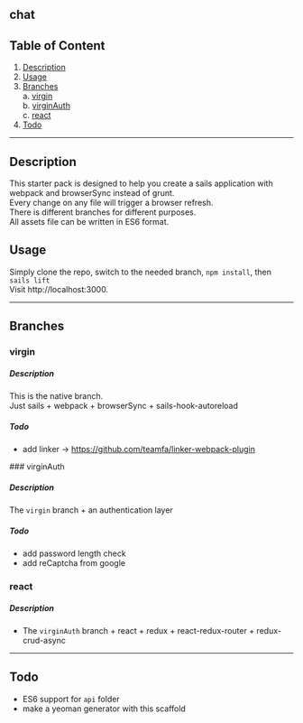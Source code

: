 ## chat

## Table of Content
1. [Description](#description)  
2. [Usage](#usage)  
3. [Branches](#branches)  
    a. [virgin](#virgin)  
    b. [virginAuth](#virginAuth)  
    c. [react](#react)  
4. [Todo](#todo)
---

## Description
This starter pack is designed to help you create a sails application with webpack and browserSync instead of grunt.  
Every change on any file will trigger a browser refresh.  
There is different branches for different purposes.  
All assets file can be written in ES6 format.  

## Usage
Simply clone the repo, switch to the needed branch, `npm install`, then `sails lift`  
Visit http://localhost:3000.  


---

## Branches
### virgin

##### Description
This is the native branch.  
Just sails + webpack + browserSync + sails-hook-autoreload

##### Todo
- add linker -> https://github.com/teamfa/linker-webpack-plugin

### virginAuth

##### Description
The `virgin` branch + an authentication layer

##### Todo
- add password length check
- add reCaptcha from google


### react
##### Description
- The `virginAuth` branch + react + redux + react-redux-router + redux-crud-async

---

## Todo
- ES6 support for `api` folder
- make a yeoman generator with this scaffold
